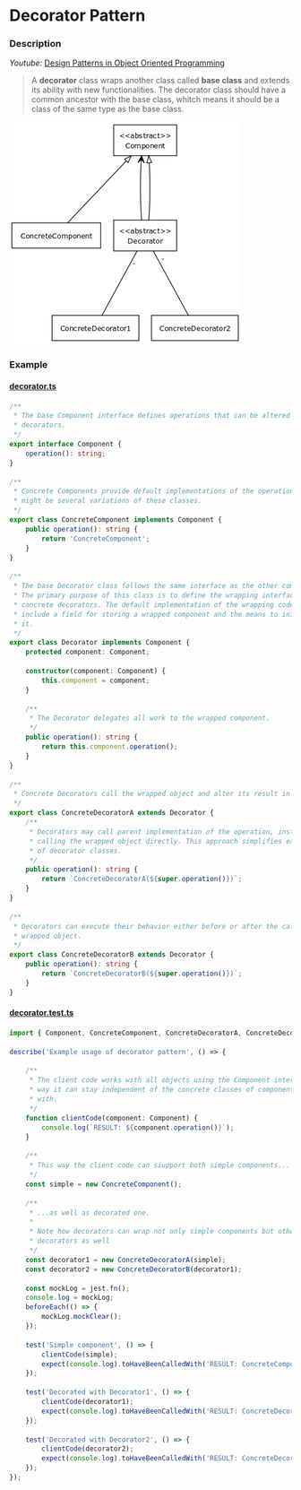 # Decorator Pattern 

### Description

_Youtube:_ [Design Patterns in Object Oriented Programming](https://youtube.com/playlist?list=PLrhzvIcii6GNjpARdnO4ueTUAVR9eMBpc)

> A **decorator** class wraps another class called **base class** and extends its ability with new functionalities. The decorator class should have a common ancestor with the base class, whitch means it should be a class of the same type as the base class.

![decorator.png](decorator.png)


### Example

#### [decorator.ts](decorator.ts)

```typescript
/**
 * The base Component interface defines operations that can be altered by
 * decorators.
 */
export interface Component {
    operation(): string;
}

/**
 * Concrete Components provide default implementations of the operations. There
 * might be several variations of these classes.
 */
export class ConcreteComponent implements Component {
    public operation(): string {
        return 'ConcreteComponent';
    }
}

/**
 * The base Decorator class follows the same interface as the other components.
 * The primary purpose of this class is to define the wrapping interface for all
 * concrete decorators. The default implementation of the wrapping code might
 * include a field for storing a wrapped component and the means to initialize
 * it.
 */
export class Decorator implements Component {
    protected component: Component;

    constructor(component: Component) {
        this.component = component;
    }

    /**
     * The Decorator delegates all work to the wrapped component.
     */
    public operation(): string {
        return this.component.operation();
    }
}

/**
 * Concrete Decorators call the wrapped object and alter its result in some way.
 */
export class ConcreteDecoratorA extends Decorator {
    /**
     * Decorators may call parent implementation of the operation, instead of
     * calling the wrapped object directly. This approach simplifies extension
     * of decorator classes.
     */
    public operation(): string {
        return `ConcreteDecoratorA(${super.operation()})`;
    }
}

/**
 * Decorators can execute their behavior either before or after the call to a
 * wrapped object.
 */
export class ConcreteDecoratorB extends Decorator {
    public operation(): string {
        return `ConcreteDecoratorB(${super.operation()})`;
    }
}
```

#### [decorator.test.ts](decorator.test.ts)

```typescript
import { Component, ConcreteComponent, ConcreteDecoratorA, ConcreteDecoratorB } from './decorator';

describe('Example usage of decorator pattern', () => {

    /**
     * The client code works with all objects using the Component interface. This 
     * way it can stay independent of the concrete classes of components it works 
     * with.
     */
    function clientCode(component: Component) {
        console.log(`RESULT: ${component.operation()}`);
    }

    /**
     * This way the client code can siupport both simple components...
     */
    const simple = new ConcreteComponent();

    /**
     * ...as well as decorated one.
     *
     * Note how decorators can wrap not only simple components but other
     * decorators as well
     */
    const decorator1 = new ConcreteDecoratorA(simple);
    const decorator2 = new ConcreteDecoratorB(decorator1);

    const mockLog = jest.fn();
    console.log = mockLog;
    beforeEach(() => {
        mockLog.mockClear();
    });

    test('Simple component', () => {
        clientCode(simple);
        expect(console.log).toHaveBeenCalledWith('RESULT: ConcreteComponent');
    });
    
    test('Decorated with Decorator1', () => {
        clientCode(decorator1);
        expect(console.log).toHaveBeenCalledWith('RESULT: ConcreteDecoratorA( ConcreteComponent )');
    });

    test('Decorated with Decorator2', () => {
        clientCode(decorator2);
        expect(console.log).toHaveBeenCalledWith('RESULT: ConcreteDecoratorB( ConcreteDecoratorA( ConcreteComponent ) )');
    });
});
```

